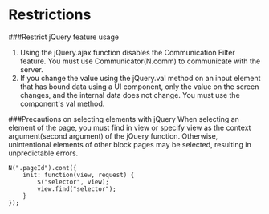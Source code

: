 Restrictions
===
###Restrict jQuery feature usage
1. Using the jQuery.ajax function disables the Communication Filter feature. You must use Communicator(N.comm) to communicate with the server.
2. If you change the value using the jQuery.val method on an input element that has bound data using a UI component, only the value on the screen changes, and the internal data does not change. You must use the component's val method.

###Precautions on selecting elements with jQuery
When selecting an element of the page, you must find in view or specify view as the context argument(second argument) of the jQuery function. Otherwise, unintentional elements of other block pages may be selected, resulting in unpredictable errors.

```
N(".pageId").cont({
    init: function(view, request) {
        $("selector", view);
        view.find("selector");
    }
});
```